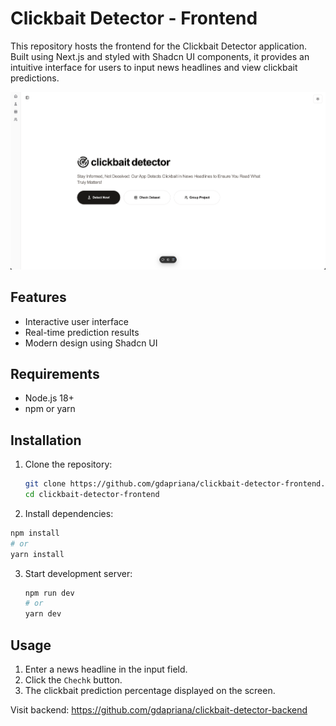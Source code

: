 # Clickbait Detector - Frontend

This repository hosts the frontend for the Clickbait Detector application. Built using Next.js and styled with Shadcn UI components, it provides an intuitive interface for users to input news headlines and view clickbait predictions.

![web.png](public/web.png)


## Features

- Interactive user interface
- Real-time prediction results
- Modern design using Shadcn UI

## Requirements

- Node.js 18+
- npm or yarn

## Installation

1. Clone the repository:
   ```bash
   git clone https://github.com/gdapriana/clickbait-detector-frontend.git
   cd clickbait-detector-frontend
   ```
   
2.	Install dependencies:
   ```bash
  npm install
  # or
  yarn install
   ```

3. Start development server:
   ```bash
   npm run dev 
   # or
   yarn dev
   ```

## Usage
1. Enter a news headline in the input field. 
2. Click the `Chechk` button. 
3. The clickbait prediction percentage displayed on the screen.

Visit backend: https://github.com/gdapriana/clickbait-detector-backend